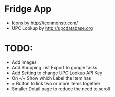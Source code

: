 # Fridge App
 - Icons by http://iconmonstr.com/
 - UPC Lookup by http://upcdatabase.org

# TODO:
 - Add Images
 - Add Shopping List Export to google tasks
 - Add Setting to change UPC Lookup API Key
 - On -/+ Show which Label the Item has
 - = Button to link two or more items together
 - Smaller Detail page to reduce the need to scroll
 
